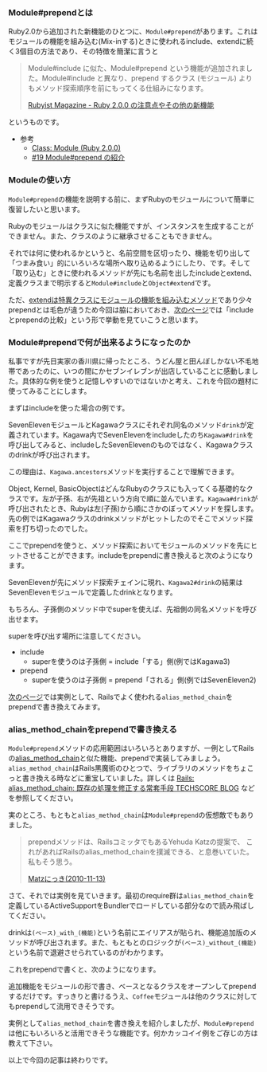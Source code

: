 ### Module#prependとは

Ruby2.0から追加された新機能のひとつに、`Module#prepend`があります。これはモジュールの機能を組み込む(Mix-inする)ときに使われるinclude、extendに続く3個目の方法であり、その特徴を簡潔に言うと

> Module#include に似た、Module#prepend という機能が追加されました。Module#include と異なり、prepend するクラス (モジュール) よりもメソッド探索順序を前にもってくる仕組みになります。
>
> [Rubyist Magazine - Ruby 2.0.0 の注意点やその他の新機能](http://magazine.rubyist.net/?0041-200Special-note#l11)

というものです。


* 参考
  * [Class: Module (Ruby 2.0.0)](http://ruby-doc.org/core-2.0/Module.html#method-i-prepend)
  * [#19 Module#prepend の紹介](http://www.atdot.net/~ko1/diary/201212.html#d19)


### Moduleの使い方

`Module#prepend`の機能を説明する前に、まずRubyのモジュールについて簡単に復習したいと思います。

Rubyのモジュールはクラスに似た機能ですが、インスタンスを生成することができません。また、クラスのように継承させることもできません。

<script src="https://gist.github.com/memerelics/353d3262804030da7dd3.js?file=module.rb"></script>

それでは何に使われるかというと、名前空間を区切ったり、機能を切り出して「つまみ食い」的にいろいろな場所へ取り込めるようにしたり、です。そして「取り込む」ときに使われるメソッドが先にも名前を出したincludeとextend、定義クラスまで明示すると`Module#include`と`Object#extend`です。

ただ、[extendは特異クラスにモジュールの機能を組み込むメソッド](http://ref.xaio.jp/ruby/classes/object/extend)であり少々prependとは毛色が違うため今回は脇においておき、[次のページ](/gm/gc/443728/2/)では「includeとprependの比較」という形で挙動を見ていこうと思います。

<div style="page-break-after: always"><span style="display: none">&nbsp;</span></div>


### Module#prependで何が出来るようになったのか

私事ですが先日実家の香川県に帰ったところ、うどん屋と田んぼしかない不毛地帯であったのに、いつの間にかセブンイレブンが出店していることに感動しました。具体的な例を使うと記憶しやすいのではないかと考え、これを今回の題材に使ってみることにします。

まずはincludeを使った場合の例です。

<script src="https://gist.github.com/memerelics/353d3262804030da7dd3.js?file=include.rb"></script>

SevenElevenモジュールとKagawaクラスにそれぞれ同名のメソッド`drink`が定義されています。Kagawa内でSevenElevenをincludeしたのち`Kagawa#drink`を呼び出してみると、includeしたSevenElevenのものではなく、Kagawaクラスのdrinkが呼び出されます。

この理由は、`Kagawa.ancestors`メソッドを実行することで理解できます。

<script src="https://gist.github.com/memerelics/353d3262804030da7dd3.js?file=include_ancestors.rb"></script>

Object, Kernel, BasicObjectはどんなRubyのクラスにも入ってくる基礎的なクラスです。左が子孫、右が先祖という方向で順に並んでいます。`Kagawa#drink`が呼び出されたとき、Rubyは左(子孫)から順にさかのぼってメソッドを探します。先の例ではKagawaクラスのdrinkメソッドがヒットしたのでそこでメソッド探索を打ち切ったのでした。


ここでprependを使うと、メソッド探索においてモジュールのメソッドを先にヒットさせることができます。includeをprependに書き換えると次のようになります。

<script src="https://gist.github.com/memerelics/353d3262804030da7dd3.js?file=prepend.rb"></script>

SevenElevenが先にメソッド探索チェインに現れ、`Kagawa2#drink`の結果はSevenElevenモジュールで定義したdrinkとなります。

もちろん、子孫側のメソッド中でsuperを使えば、先祖側の同名メソッドを呼び出せます。

<script src="https://gist.github.com/memerelics/353d3262804030da7dd3.js?file=super.rb"></script>

superを呼び出す場所に注意してください。

* include
  * superを使うのは子孫側 = include「する」側(例ではKagawa3)
* prepend
  * superを使うのは子孫側 = prepend「される」側(例ではSevenEleven2)


[次のページ](/gm/gc/443728/3/)では実例として、Railsでよく使われる`alias_method_chain`をprependで書き換えてみます。

<div style="page-break-after: always"><span style="display: none">&nbsp;</span></div>


### alias_method_chainをprependで書き換える

`Module#prepend`メソッドの応用範囲はいろいろとありますが、一例としてRailsの[alias_method_chain](http://apidock.com/rails/Module/alias_method_chain)と似た機能、prependで実装してみましょう。`alias_method_chain`はRails黒魔術のひとつで、ライブラリのメソッドをちょこっと書き換える時などに重宝していました。詳しくは [Rails: alias_method_chain: 既存の処理を修正する常套手段 TECHSCORE BLOG](http://www.techscore.com/blog/2013/02/27/rails-alias_method_chain-%E6%97%A2%E5%AD%98%E3%81%AE%E5%87%A6%E7%90%86%E3%82%92%E4%BF%AE%E6%AD%A3%E3%81%99%E3%82%8B%E5%B8%B8%E5%A5%97%E6%89%8B%E6%AE%B5/) などを参照してください。

実のところ、もともと`alias_method_chain`は`Module#prepend`の仮想敵でもありました。

> prependメソッドは、RailsコミッタでもあるYehuda Katzの提案で、 これがあればRailsのalias_method_chainを撲滅できる、と息巻いていた。 私もそう思う。
>
> [Matzにっき(2010-11-13)](http://www.rubyist.net/~matz/20101113.html)

さて、それでは実例を見ていきます。最初のrequire群は`alias_method_chain`を定義しているActiveSupportをBundlerでロードしている部分なので読み飛ばしてください。

<script src="https://gist.github.com/memerelics/353d3262804030da7dd3.js?file=amc.rb"></script>

drinkは`(ベース)_with_(機能)`という名前にエイリアスが貼られ、機能追加版のメソッドが呼び出されます。また、もともとのロジックが`(ベース)_without_(機能)`という名前で退避させられているのがわかります。

<script src="https://gist.github.com/memerelics/353d3262804030da7dd3.js?file=with.rb"></script>

これをprependで書くと、次のようになります。

<script src="https://gist.github.com/memerelics/353d3262804030da7dd3.js?file=prepend_coffee.rb"></script>

追加機能をモジュールの形で書き、ベースとなるクラスをオープンしてprependするだけです。すっきりと書けるうえ、`Coffee`モジュールは他のクラスに対してもprependして流用できそうです。


実例として`alias_method_chain`を書き換えを紹介しましたが、`Module#prepend`は他にもいろいろと活用できそうな機能です。何かカッコイイ例をご存じの方は教えて下さい。

以上で今回の記事は終わりです。
